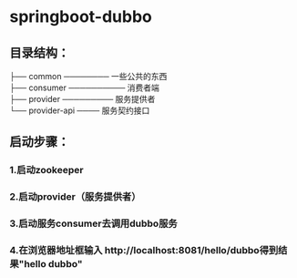 # springboot-dubbo
## 目录结构：
├── common ────────  一些公共的东西  
├── consumer ──────────   消费者端  
├── provider ─────────   服务提供者  
└── provider-api ────  服务契约接口  

## 启动步骤：
### 1.启动zookeeper
### 2.启动provider（服务提供者）
### 3.启动服务consumer去调用dubbo服务
### 4.在浏览器地址框输入 **http://localhost:8081/hello/dubbo**得到结果"hello dubbo"